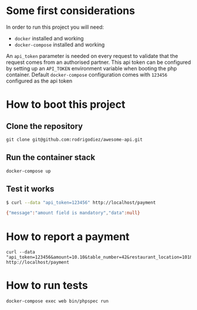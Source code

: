 # Some first considerations
In order to run this project you will need:

- `docker` installed and working
- `docker-compose` installed and working

An `api_token` parameter is needed on every request to validate that the request comes from an authorised partner. This api token can be configured by setting up an `API_TOKEN` environment variable when booting the php container. Default `docker-compose` configuration comes with `123456` configured as the api token

# How to boot this project

## Clone the repository
```git clone git@github.com:rodrigodiez/awesome-api.git```

## Run the container stack
```docker-compose up```

## Test it works
```bash
$ curl --data "api_token=123456" http://localhost/payment

{"message":"amount field is mandatory","data":null}
```

# How to report a payment
```
curl --data "api_token=123456&amount=10.10&table_number=42&restaurant_location=101&reference=foo&card_type=visa" http://localhost/payment
```

# How to run tests
```
docker-compose exec web bin/phpspec run
```
